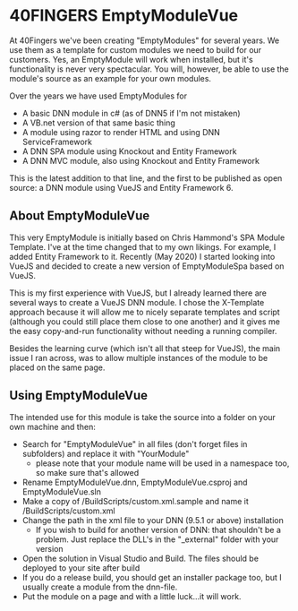 ﻿# 40FINGERS EmptyModuleVue
At 40Fingers we've been creating "EmptyModules" for several years. We use them as a template for custom modules we need to build for our customers.
Yes, an EmptyModule will work when installed, but it's functionality is never very spectacular. You will, however, be able to use the module's source as an example for your own modules.

Over the years we have used EmptyModules for
* A basic DNN module in c# (as of DNN5 if I'm not mistaken)
* A VB.net version of that same basic thing
* A module using razor to render HTML and using DNN ServiceFramework
* A DNN SPA module using Knockout and Entity Framework
* A DNN MVC module, also using Knockout and Entity Framework

This is the latest addition to that line, and the first to be published as open source: a DNN module using VueJS and Entity Framework 6.

## About EmptyModuleVue
This very EmptyModule is initially based on Chris Hammond's SPA Module Template. I've at the time changed that to my own likings. For example, I added Entity Framework to it.
Recently (May 2020) I started looking into VueJS and decided to create a new version of EmptyModuleSpa based on VueJS.

This is my first experience with VueJS, but I already learned there are several ways to create a VueJS DNN module. I chose the X-Template approach because it will allow me to 
nicely separate templates and script (although you could still place them close to one another) and it gives me the easy copy-and-run functionality without needing a running compiler.

Besides the learning curve (which isn't all that steep for VueJS), the main issue I ran across, was to allow multiple instances of the module to be placed on the same page.
## Using EmptyModuleVue
The intended use for this module is take the source into a folder on your own machine and then:
* Search for "EmptyModuleVue" in all files (don't forget files in subfolders) and replace it with "YourModule"
  * please note that your module name will be used in a namespace too, so make sure that's allowed
* Rename EmptyModuleVue.dnn, EmptyModuleVue.csproj and EmptyModuleVue.sln
* Make a copy of /BuildScripts/custom.xml.sample and name it /BuildScripts/custom.xml
* Change the path in the xml file to your DNN (9.5.1 or above) installation
  * If you wish to build for another version of DNN: that shouldn't be a problem. Just replace the DLL's in the "\_external" folder with your version
* Open the solution in Visual Studio and Build. The files should be deployed to your site after build
* If you do a release build, you should get an installer package too, but I usually create a module from the dnn-file.
* Put the module on a page and with a little luck...it will work.


